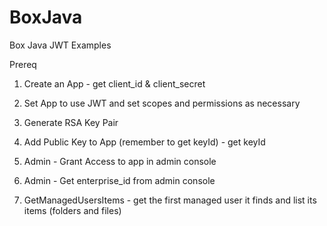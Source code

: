 # BoxJava
Box Java JWT Examples

Prereq

1.  Create an App - get client_id & client_secret
2.  Set App to use JWT and set scopes and permissions as necessary
3.  Generate RSA Key Pair
4.  Add Public Key to App (remember to get keyId) - get keyId
5.  Admin - Grant Access to app in admin console
6.  Admin - Get enterprise_id from admin console


1.  GetManagedUsersItems - get the first managed user it finds and list its items (folders and files)
